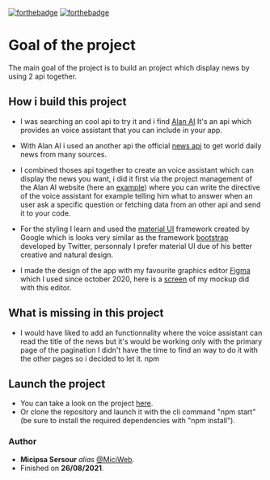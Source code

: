 [![forthebadge](https://forthebadge.com/images/badges/built-with-science.svg)](http://forthebadge.com)
[![forthebadge](https://forthebadge.com/images/badges/for-robots.svg)](http://forthebadge.com)

# Goal of the project
The main goal of the project is to build an project which display news by using 2 api together.

## How i build this project
* I was searching an cool api to try it and i find [Alan AI](https://alan.app/) It's an api which provides an voice assistant that you can include in your app.
* With Alan AI i used an another api the official [news api](https://newsapi.org/) to get world daily news from many sources.

* I combined thoses api together to create an voice assistant which can display the news you want, i did it first via the project management of the Alan AI website (here an [example](https://raw.githubusercontent.com/MiciWeb/react_AI-news-voice-app/master/src/images/alanScreen.png)) where you can write the directive of the voice assistant for example telling him what to answer when an user ask a specific question or fetching data from an other api and send it to your code.

* For the styling I learn and used the [material UI](https://material-ui.com/) framework created by Google which is looks very similar as the framework [bootstrap](https://getbootstrap.com/) developed by Twitter, personnaly I prefer material UI due of his better creative and natural design.

* I made the design of the app with my favourite graphics editor [Figma](https://www.figma.com) which I used since october 2020, here is a [screen](https://raw.githubusercontent.com/MiciWeb/react_AI-news-voice-app/master/src/images/figmaScreen.png) of my mockup did with this editor. 

## What is missing in this project
* I would have liked to add an functionnality where the voice assistant can read the title of the news but it's would be working only with the primary page of the pagination I didn't have the time to find an way to do it with the other pages so i decided to let it.
npm
## Launch the project
* You can take a look on the project [here](https://miciweb.github.io/).
* Or clone the repository and launch it with the cli command "npm start" (be sure to install the required dependencies with "npm install").

### Author
* **Micipsa Sersour** _alias_ [@MiciWeb](https://github.com/MiciWeb).
* Finished on **26/08/2021**.

